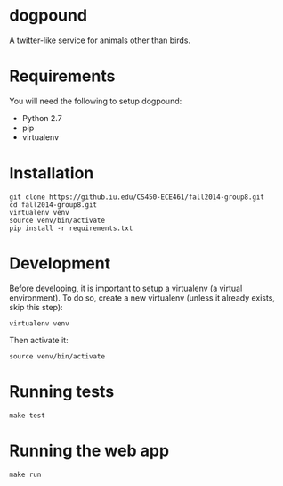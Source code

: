 dogpound
========
A twitter-like service for animals other than birds.


Requirements
============
You will need the following to setup dogpound:
- Python 2.7
- pip
- virtualenv


Installation
============
```
git clone https://github.iu.edu/CS450-ECE461/fall2014-group8.git
cd fall2014-group8.git
virtualenv venv
source venv/bin/activate
pip install -r requirements.txt
```

Development
===========
Before developing, it is important to setup a virtualenv (a virtual environment). To do so, create a new virtualenv (unless it already exists, skip this step):
```
virtualenv venv
```
Then activate it:
```
source venv/bin/activate
```


Running tests
=============
```
make test
```

Running the web app
===================
```
make run
```
